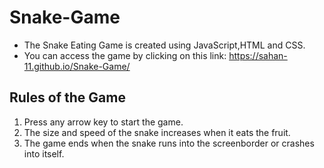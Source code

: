 # Snake-Game
* The Snake Eating Game is created using JavaScript,HTML and CSS.
* You can access the game by clicking on this link: https://sahan-11.github.io/Snake-Game/

## Rules of the Game
1. Press any arrow key to start the game. 
2. The size and speed of the snake increases when it eats the fruit.
3. The game ends when the snake runs into the screenborder or crashes into itself.
